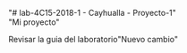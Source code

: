 "# lab-4C15-2018-1 - Cayhualla - Proyecto-1"  
"Mi proyecto" 

Revisar la guia del laboratorio"Nuevo cambio" 
